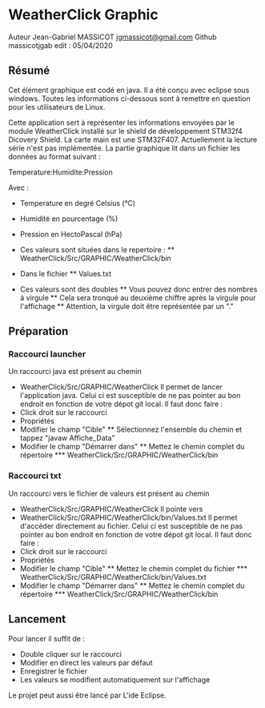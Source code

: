 # WeatherClick Graphic

Auteur Jean-Gabriel MASSICOT <jgmassicot@gmail.com>
Github massicotjgab
edit : 05/04/2020

## Résumé

Cet élément graphique est codé en java. Il a été conçu avec eclipse sous windows.
Toutes les informations ci-dessous sont à remettre en question pour les utilisateurs de Linux.

Cette application sert à représenter les informations envoyées par le module WeatherClick installé sur le shield de développement STM32f4 Dicovery Shield.
La carte main est une STM32F407.
Actuellement la lecture série n'est pas implémentée. La partie graphique lit dans un fichier les données au format suivant :

Temperature:Humidite:Pression

Avec :
* Temperature en degré Celsius	(°C)
* Humidité en pourcentage	(%)
* Pression en HectoPascal	(hPa)

* Ces valeurs sont situées dans le repertoire :
** WeatherClick/Src/GRAPHIC/WeatherClick/bin
* Dans le fichier
** Values.txt
* Ces valeurs sont des doubles
** Vous pouvez donc entrer des nombres à virgule
** Cela sera tronqué au deuxième chiffre après la virgule pour l'affichage
** Attention, la virgule doit être représentée par un "."

## Préparation

### Raccourci launcher
Un raccourci java est présent au chemin
* WeatherClick/Src/GRAPHIC/WeatherClick
Il permet de lancer l'application java. Celui ci est susceptible de ne pas pointer au bon endroit en fonction de votre dépot git local.
Il faut donc faire :
* Click droit sur le raccourci
* Propriétés
* Modifier le champ "Cible"
** Sélectionnez l'ensemble du chemin et tappez "javaw Affiche_Data"
* Modifier le champ "Démarrer dans"
** Mettez le chemin complet du répertoire
*** WeatherClick/Src/GRAPHIC/WeatherClick/bin

### Raccourci txt
Un raccourci vers le fichier de valeurs est présent au chemin
* WeatherClick/Src/GRAPHIC/WeatherClick
Il pointe vers
* WeatherClick/Src/GRAPHIC/WeatherClick/bin/Values.txt
Il permet d'accéder directement au fichier. Celui ci est susceptible de ne pas pointer au bon endroit en fonction de votre dépot git local.
Il faut donc faire :
* Click droit sur le raccourci
* Propriétés
* Modifier le champ "Cible"
** Mettez le chemin complet du fichier
*** WeatherClick/Src/GRAPHIC/WeatherClick/bin/Values.txt
* Modifier le champ "Démarrer dans"
** Mettez le chemin complet du répertoire
*** WeatherClick/Src/GRAPHIC/WeatherClick/bin

## Lancement

Pour lancer il suffit de :
* Double cliquer sur le raccourci
* Modifier en direct les valeurs par défaut
* Enregistrer le fichier
* Les valeurs se modifient automatiquement sur l'affichage

Le projet peut aussi être lancé par L'ide Eclipse.